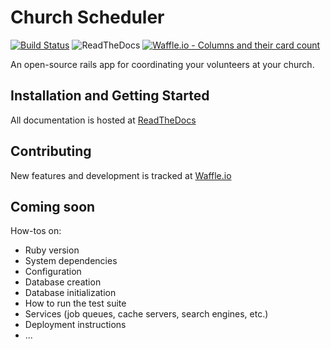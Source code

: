 # Church Scheduler

[![Build Status](https://travis-ci.com/jondoesntgit/church-scheduler.svg?branch=master)](https://travis-ci.com/jondoesntgit/church-scheduler)
![ReadTheDocs](https://readthedocs.org/projects/church-scheduler/badge/?version=latest)
[![Waffle.io - Columns and their card count](https://badge.waffle.io/jondoesntgit/church-scheduler.svg?columns=all)](https://waffle.io/jondoesntgit/church-scheduler)

An open-source rails app for coordinating your volunteers at your church.

## Installation and Getting Started

All documentation is hosted at [ReadTheDocs](https://church-scheduler.readthedocs.io/en/latest/)

## Contributing

New features and development is tracked at [Waffle.io](https://waffle.io/jondoesntgit/church-scheduler/)

## Coming soon

How-tos on:

- Ruby version
- System dependencies
- Configuration
- Database creation
- Database initialization
- How to run the test suite
- Services (job queues, cache servers, search engines, etc.)
- Deployment instructions
- ...
